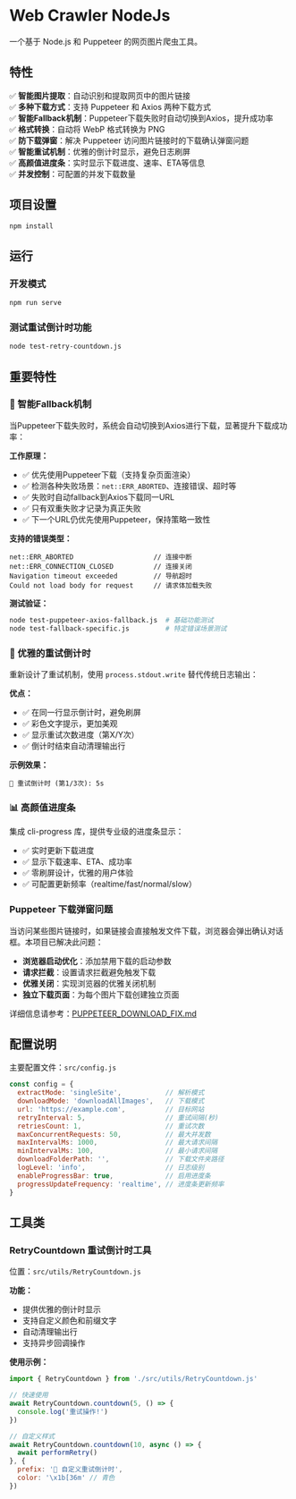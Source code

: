 # Web Crawler NodeJs

一个基于 Node.js 和 Puppeteer 的网页图片爬虫工具。

## 特性

✅ **智能图片提取**：自动识别和提取网页中的图片链接  
✅ **多种下载方式**：支持 Puppeteer 和 Axios 两种下载方式  
✅ **智能Fallback机制**：Puppeteer下载失败时自动切换到Axios，提升成功率  
✅ **格式转换**：自动将 WebP 格式转换为 PNG  
✅ **防下载弹窗**：解决 Puppeteer 访问图片链接时的下载确认弹窗问题  
✅ **智能重试机制**：优雅的倒计时显示，避免日志刷屏  
✅ **高颜值进度条**：实时显示下载进度、速率、ETA等信息  
✅ **并发控制**：可配置的并发下载数量  

## 项目设置

```bash
npm install
```

## 运行

### 开发模式
```bash
npm run serve
```

### 测试重试倒计时功能
```bash
node test-retry-countdown.js
```

## 重要特性

### 🚀 智能Fallback机制

当Puppeteer下载失败时，系统会自动切换到Axios进行下载，显著提升下载成功率：

**工作原理：**
- ✅ 优先使用Puppeteer下载（支持复杂页面渲染）
- ✅ 检测各种失败场景：`net::ERR_ABORTED`、连接错误、超时等
- ✅ 失败时自动fallback到Axios下载同一URL
- ✅ 只有双重失败才记录为真正失败
- ✅ 下一个URL仍优先使用Puppeteer，保持策略一致性

**支持的错误类型：**
```
net::ERR_ABORTED                    // 连接中断
net::ERR_CONNECTION_CLOSED          // 连接关闭  
Navigation timeout exceeded         // 导航超时
Could not load body for request     // 请求体加载失败
```

**测试验证：**
```bash
node test-puppeteer-axios-fallback.js  # 基础功能测试
node test-fallback-specific.js         # 特定错误场景测试
```

### 🔄 优雅的重试倒计时

重新设计了重试机制，使用 `process.stdout.write` 替代传统日志输出：

**优点：**
- ✅ 在同一行显示倒计时，避免刷屏
- ✅ 彩色文字提示，更加美观
- ✅ 显示重试次数进度（第X/Y次）
- ✅ 倒计时结束自动清理输出行

**示例效果：**
```
🔄 重试倒计时 (第1/3次): 5s
```

### 📊 高颜值进度条

集成 cli-progress 库，提供专业级的进度条显示：

- ✅ 实时更新下载进度
- ✅ 显示下载速率、ETA、成功率
- ✅ 零刷屏设计，优雅的用户体验
- ✅ 可配置更新频率（realtime/fast/normal/slow）

### Puppeteer 下载弹窗问题

当访问某些图片链接时，如果链接会直接触发文件下载，浏览器会弹出确认对话框。本项目已解决此问题：

- **浏览器启动优化**：添加禁用下载的启动参数
- **请求拦截**：设置请求拦截避免触发下载
- **优雅关闭**：实现浏览器的优雅关闭机制
- **独立下载页面**：为每个图片下载创建独立页面

详细信息请参考：[PUPPETEER_DOWNLOAD_FIX.md](./PUPPETEER_DOWNLOAD_FIX.md)

## 配置说明

主要配置文件：`src/config.js`

```javascript
const config = {
  extractMode: 'singleSite',           // 解析模式
  downloadMode: 'downloadAllImages',   // 下载模式  
  url: 'https://example.com',          // 目标网站
  retryInterval: 5,                    // 重试间隔(秒)
  retriesCount: 1,                     // 重试次数
  maxConcurrentRequests: 50,           // 最大并发数
  maxIntervalMs: 1000,                 // 最大请求间隔
  minIntervalMs: 100,                  // 最小请求间隔
  downloadFolderPath: '',              // 下载文件夹路径
  logLevel: 'info',                    // 日志级别
  enableProgressBar: true,             // 启用进度条
  progressUpdateFrequency: 'realtime', // 进度条更新频率
}
```

## 工具类

### RetryCountdown 重试倒计时工具

位置：`src/utils/RetryCountdown.js`

**功能：**
- 提供优雅的倒计时显示
- 支持自定义颜色和前缀文字
- 自动清理输出行
- 支持异步回调操作

**使用示例：**
```javascript
import { RetryCountdown } from './src/utils/RetryCountdown.js'

// 快速使用
await RetryCountdown.countdown(5, () => {
  console.log('重试操作!')
})

// 自定义样式
await RetryCountdown.countdown(10, async () => {
  await performRetry()
}, {
  prefix: '🔄 自定义重试倒计时',
  color: '\x1b[36m' // 青色
})
```
